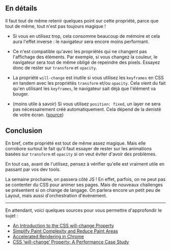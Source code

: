 ## En détails

Il faut tout de même retenir quelques point sur cette propriété, parce que tout de même, tout n'est pas toujours magique&nbsp;!

- Si vous en utilisez trop, cela consomme beaucoup de mémoire et cela aura l'effet inverse : le navigateur sera encore moins performant.

- Ce n'est compatible qu'avec les propriétés qui ne changent pas l'affichage des éléments. Par exemple, si vous changez la couleur, le navigateur sera tout de même obligé de repeindre des pixels. Essayez donc de rester sur `transform` et `opacity`.

- La propriété `will-change` est inutile si vous utilisez les `keyframes` en CSS en tandem avec les propriétés `transform` et/ou `opacity`. Cela vient du fait qu'en utilisant les `keyframes`, le navigateur sait déjà que l'élément va bouger.

- (moins utile à savoir) Si vous utilisez `position: fixed`, un layer ne sera pas nécessairement créé automatiquement. Cela dépend de la denisté de votre écran. ([source](https://developers.google.com/web/fundamentals/performance/rendering/simplify-paint-complexity-and-reduce-paint-areas#reduce_paint_areas))

## Conclusion

En bref, cette propriété est tout de même assez magique. Mais elle corrobore surtout le fait qu'il faut essayer de rester sur les animations basées sur `transform` et `opacity` si on veut éviter d'avoir des problèmes.

En tout cas, avant de l'utilisez, pensez à vérifier qu'elle est vraiment utile en passant par vos dev tools.

La semaine prochaine, on passera côté JS&nbsp;! En effet, parfois, on ne peut pas se contenter du CSS pour animer ses pages. Mais de nouveaux challenges se présentent si on change de langage. On parlera encore un petit peu de Layout, mais aussi d'orchestration d'évènement.

---

En attendant, voici quelques sources pour vous permettre d'approfondir le sujet&nbsp;:

- [An Introduction to the CSS will-change Property](https://www.sitepoint.com/introduction-css-will-change-property/)
- [Simplify Paint Complexity and Reduce Paint Areas](https://developers.google.com/web/fundamentals/performance/rendering/simplify-paint-complexity-and-reduce-paint-areas)
- [Accelerated Rendering in Chrome](https://www.html5rocks.com/en/tutorials/speed/layers/)
- [CSS ‘will-change’ Property: A Performance Case Study](https://www.maxlaumeister.com/blog/css-will-change-property-a-performance-case-study/)
